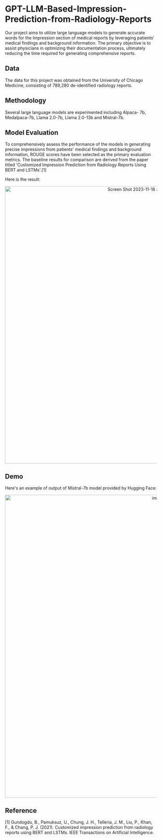 # GPT-LLM-Based-Impression-Prediction-from-Radiology-Reports
Our project aims to utilize large language models to generate accurate words for the Impression section of medical reports by leveraging patients' medical findings and background information. The primary objective is to assist physicians in optimizing their documentation process, ultimately reducing the time required for generating comprehensive reports. 

## Data
The data for this project was obtained from the University of Chicago Medicine, consisting of 789,280 de-identified radiology reports. 

## Methodology
Several large language models are experimented including Alpaca- 7b, Medalpaca-7b, Llama 2.0-7b, Llama 2.0-13b and Mistral-7b.

## Model Evaluation
To comprehensively assess the performance of the models in generating precise impressions from patients' medical findings and background information, ROUGE scores have been selected as the primary evaluation metrics. The baseline results for comparison are derived from the paper titled 'Customized Impression Prediction from Radiology Reports Using BERT and LSTMs'.[1]

Here is the result:
<p align="center">
  <img width="916" alt="Screen Shot 2023-11-18 at 11 54 11 PM" src="https://github.com/EllieZhangy/GPT-LLM-Based-Impression-Prediction-from-Radiology-Reports/assets/133906690/6053f853-f396-4fee-bff2-4941bc4659b7">
</p>

## Demo
Here's an example of output of Mistral-7b model provided by Hugging Face:
<p align="center">
  <img width="1000" alt="image" src="https://github.com/EllieZhangy/GPT-LLM-Based-Impression-Prediction-from-Radiology-Reports/assets/133906690/0c1a0b94-8e58-4087-af1d-a43db61e641e">
</p>


## Reference
[1] Gundogdu, B., Pamuksuz, U., Chung, J. H., Telleria, J. M., Liu, P., Khan, F., & Chang, P. J. (2021). Customized impression prediction from radiology reports using BERT and LSTMs. IEEE Transactions on Artificial Intelligence.

